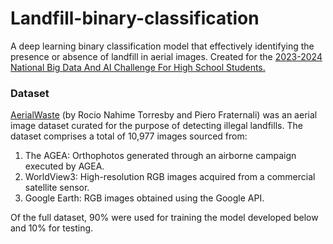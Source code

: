 # Landfill-binary-classification
A deep learning binary classification model that effectively identifying the presence or absence of landfill in aerial images. Created for the [2023-2024 National Big Data And AI Challenge For High School Students.](https://www.stemfellowship.org/case-study/2023-2024-national-big-data-and-ai-challenge-for-school-students/)

### Dataset 
[AerialWaste](https://zenodo.org/records/7034382) (by Rocio Nahime Torresby and Piero Fraternali) was an aerial image dataset curated for the purpose of detecting illegal landfills. The dataset comprises a total of 10,977 images sourced from: 
1. The AGEA: Orthophotos generated through an airborne campaign executed by AGEA.
2. WorldView3: High-resolution RGB images acquired from a commercial satellite sensor.
3. Google Earth: RGB images obtained using the Google API.

Of the full dataset, 90% were used for training the model developed below and 10% for testing. 

